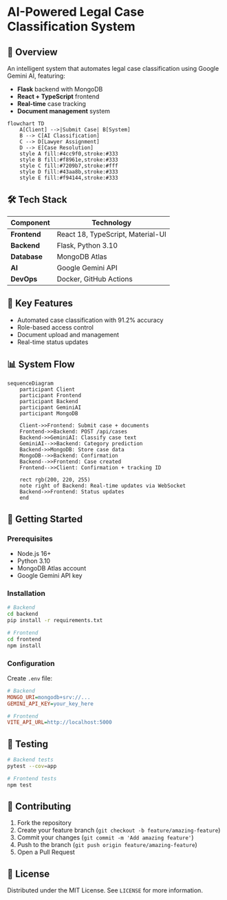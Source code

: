 # AI-Powered Legal Case Classification System

## 📌 Overview
An intelligent system that automates legal case classification using Google Gemini AI, featuring:
- **Flask** backend with MongoDB
- **React + TypeScript** frontend
- **Real-time** case tracking
- **Document management** system

```mermaid
flowchart TD
    A[Client] -->|Submit Case| B[System]
    B --> C[AI Classification]
    C --> D[Lawyer Assignment]
    D --> E[Case Resolution]
    style A fill:#4cc9f0,stroke:#333
    style B fill:#f8961e,stroke:#333
    style C fill:#7209b7,stroke:#fff
    style D fill:#43aa8b,stroke:#333
    style E fill:#f94144,stroke:#333
```

## 🛠️ Tech Stack
| Component | Technology |
|-----------|------------|
| **Frontend** | React 18, TypeScript, Material-UI |
| **Backend** | Flask, Python 3.10 |
| **Database** | MongoDB Atlas |
| **AI** | Google Gemini API |
| **DevOps** | Docker, GitHub Actions |

## 🌟 Key Features
- Automated case classification with 91.2% accuracy
- Role-based access control
- Document upload and management
- Real-time status updates

## 📊 System Flow
```mermaid
sequenceDiagram
    participant Client
    participant Frontend
    participant Backend
    participant GeminiAI
    participant MongoDB
    
    Client->>Frontend: Submit case + documents
    Frontend->>Backend: POST /api/cases
    Backend->>GeminiAI: Classify case text
    GeminiAI-->>Backend: Category prediction
    Backend->>MongoDB: Store case data
    MongoDB-->>Backend: Confirmation
    Backend-->>Frontend: Case created
    Frontend-->>Client: Confirmation + tracking ID
    
    rect rgb(200, 220, 255)
    note right of Backend: Real-time updates via WebSocket
    Backend->>Frontend: Status updates
    end
```



## 🚀 Getting Started

### Prerequisites
- Node.js 16+
- Python 3.10
- MongoDB Atlas account
- Google Gemini API key

### Installation
```bash
# Backend
cd backend
pip install -r requirements.txt

# Frontend
cd frontend
npm install
```

### Configuration
Create `.env` file:
```ini
# Backend
MONGO_URI=mongodb+srv://...
GEMINI_API_KEY=your_key_here

# Frontend
VITE_API_URL=http://localhost:5000
```

## 🧪 Testing
```bash
# Backend tests
pytest --cov=app

# Frontend tests
npm test
```

## 🤝 Contributing
1. Fork the repository
2. Create your feature branch (`git checkout -b feature/amazing-feature`)
3. Commit your changes (`git commit -m 'Add amazing feature'`)
4. Push to the branch (`git push origin feature/amazing-feature`)
5. Open a Pull Request

## 📄 License
Distributed under the MIT License. See `LICENSE` for more information.
